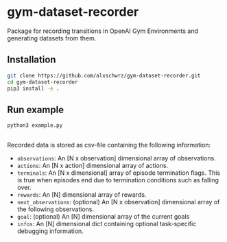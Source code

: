 # gym-dataset-recorder
Package for recording transitions in OpenAI Gym Environments and generating datasets from them.

## Installation
```bash
git clone https://github.com/alxschwrz/gym-dataset-recorder.git
cd gym-dataset-recorder
pip3 install -e .
```
## Run example
```
python3 example.py
```
##
Recorded data is stored as csv-file containing the following information: 
- `observations`: An [N x observation] dimensional array of observations.
- `actions`: An [N x action] dimensional array of actions.
- `terminals`: An [N x dimensional] array of episode termination flags. This is true when episodes end due to termination conditions such as falling over.
- `rewards`: An [N] dimensional array of rewards.
- `next_observations`: (optional) An [N x observation] dimensional array of the following observations.
- `goal`: (optional) An [N] dimensional array of the current goals
- `infos`: An [N] dimensional dict containing optional task-specific debugging information.
